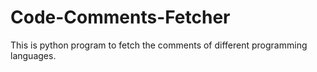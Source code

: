# Code-Comments-Fetcher

This is python program to fetch the comments of different programming languages.
